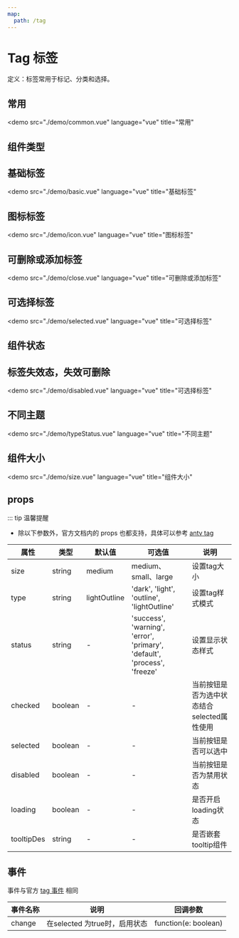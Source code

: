 ```yaml
---
map:
  path: /tag
---
```


# Tag 标签

定义：标签常用于标记、分类和选择。

## 常用

<demo src="./demo/common.vue"
  language="vue"
  title="常用"
  >
</demo>

## 组件类型

## 基础标签

<demo src="./demo/basic.vue"
  language="vue"
  title="基础标签"
  >
</demo>

## 图标标签

<demo src="./demo/icon.vue"
  language="vue"
  title="图标标签"
  >
</demo>

## 可删除或添加标签

<demo src="./demo/close.vue"
  language="vue"
  title="可删除或添加标签"
  >
</demo>

## 可选择标签

<demo src="./demo/selected.vue"
  language="vue"
  title="可选择标签"
  >
</demo>

## 组件状态

## 标签失效态，失效可删除

<demo src="./demo/disabled.vue"
  language="vue"
  title="可选择标签"
  >
</demo>

## 不同主题

<demo src="./demo/typeStatus.vue"
  language="vue"
  title="不同主题"
  >
</demo>

## 组件大小

<demo src="./demo/size.vue"
  language="vue"
  title="组件大小"
  >
</demo>

## props

::: tip 温馨提醒

- 除以下参数外，官方文档内的 props 也都支持，具体可以参考 [antv tag](https://2x.antdv.com/components/tag-cn#API)


| 属性         | 类型                         | 默认值  | 可选值 | 说明                     |
| ------------------ | --------------------------- | ------- | ------ | ------------------------ |
| size      | string     | medium |  medium、small、large   |  设置tag大小 |
| type      | string     | lightOutline |  'dark', 'light', 'outline', 'lightOutline'   |  设置tag样式模式 |
| status      | string     | -  | 'success', 'warning', 'error', 'primary', 'default', 'process', 'freeze' |  设置显示状态样式 |
| checked      | boolean     | -  |  -   |  当前按钮是否为选中状态结合selected属性使用 |
| selected      | boolean     | -  |  -   |  当前按钮是否可以选中 |
| disabled      | boolean     | -  |  -   |  当前按钮是否为禁用状态 |
| loading      | boolean     | -  |  -   |  是否开启loading状态 |
| tooltipDes      | string     | -  |  -   |  是否嵌套tooltip组件 |

## 事件

事件与官方 [tag 事件](https://2x.antdv.com/components/tag-cn#API) 相同

| 事件名称 | 说明                                 | 回调参数    |
| -------- | ------------------------------------ | ----------- |
| change   | 在selected 为true时，启用状态 | function(e: boolean) |

